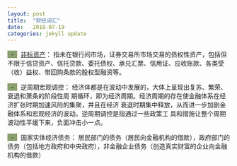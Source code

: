```yaml
---
layout: post
title:  "财经词汇"
date:   2018-07-19
categories: jekyll update
---
```

<span style="background-color: #8ba06f">&nbsp;&nbsp;-&nbsp;&nbsp;</span>&nbsp;
[非标资产](http://trust.jrj.com.cn/2017/11/14074223379273.shtml)： 
指未在银行间市场，证券交易所市场交易的债权性资产，包括但不限于信贷资产、信托贷款、委托债权、承兑汇票、信用证、应收账款、各类受（收）益权、带回购条款的股权型融资等。


<span style="background-color: #8ba06f">&nbsp;&nbsp;-&nbsp;&nbsp;</span>&nbsp;
逆周期宏观调控： 经济体都是在波动中发展的，大体上呈现出复苏、繁荣、衰退和萧条的阶段性周
期循环，即为经济周期。经济周期的存在使金融体系在经济扩张时期加速风险的集聚，并且在经济
衰退时期集中释放，从而进一步加剧金融体系和宏观经济的波动。逆周期调控是指通过一些政策工
具和措施让整个周期波动性平缓下来，负面冲击小一点。

<span style="background-color: #8ba06f">&nbsp;&nbsp;-&nbsp;&nbsp;</span>&nbsp;
国家实体经济债务： 居民部门的债务（居民向金融机构的借款），政府部门的债务（包括地方政府和中央政府），非金融企业债务（创造真实财富的企业向金融机构的借款）
